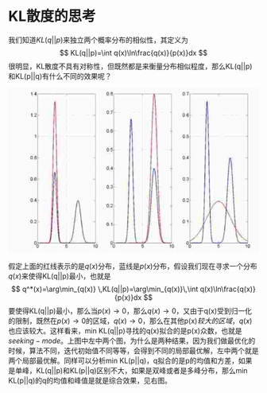# KL散度的思考

我们知道$KL(q||p)$来独立两个概率分布的相似性，其定义为
$$
KL(q||p)=\int q(x)\ln\frac{q(x)}{p(x)}dx
$$
很明显，KL散度不具有对称性，但既然都是来衡量分布相似程度，那么KL(q||p)和KL(p||q)有什么不同的效果呢？

![Selection_003](./pic/Selection_003.jpg)

假定上面的红线表示的是$q(x)$分布，蓝线是$p(x)$分布，假设我们现在寻求一个分布$q(x)$来使得KL(q||p)最小，也就是
$$
q^*(x)=\arg\min_{q(x)} \,KL(q||p)=\arg\min_{q(x)}\,\int q(x)\ln\frac{q(x)}{p(x)}dx
$$
要使得KL(q||p)最小，那么当$p(x)\to 0$，那么$q(x) \to 0$，又由于q(x)受到归一化的限制，既然在$p(x)\to 0$的区域，$q(x) \to 0$，那么在其他p(x)$较大的区域，$$q(x)$也应该较大。这样看来，min KL(q||p)寻找的q(x)拟合的是p(x)众数，也就是$seeking-mode$。上图中左中两个图，为什么是两种结果，因为我们做最优化的时候，算法不同，迭代初始值不同等等，会得到不同的局部最优解，左中两个就是两个局部最优解。同样可以分析min KL(p||q)，q拟合的是p的均值和方差，如果是单峰，KL(q||p)和KL(p||q)区别不大，如果是双峰或者是多峰分布，那么min KL(p||q)的q的均值和峰值是就是综合效果，见右图。

